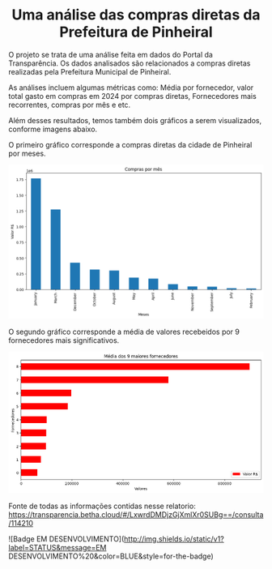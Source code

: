 <h1 align="center">Uma análise das compras diretas da Prefeitura de Pinheiral</h1>

<p>O projeto se trata de uma análise feita em dados do Portal da Transparência. Os dados analisados são relacionados a compras diretas realizadas pela Prefeitura Municipal de Pinheiral. 

As análises incluem algumas métricas como: Média por fornecedor, valor total gasto em compras em 2024 por compras diretas, Fornecedores mais recorrentes, compras por mês e etc. 

Além desses resultados, temos também dois gráficos a serem visualizados, conforme imagens abaixo.

O primeiro gráfico corresponde a compras diretas da cidade de Pinheiral por meses.

![Um gráfico de barras corresponde a compras diretas da cidade de pínheiral por meses](/grafico1.png)

O segundo gráfico corresponde a média de valores recebeidos por 9 fornecedores mais significativos.

![Um gráfico de barras corresponde a média de valores recebeidos por 9 fornecedores mais significativos](/grafico2.png)


Fonte de todas as informações contidas nesse relatorio: https://transparencia.betha.cloud/#/LxwrdDMDjzGjXmlXr0SUBg==/consulta/114210

![Badge EM DESENVOLVIMENTO](http://img.shields.io/static/v1?label=STATUS&message=EM DESENVOLVIMENTO%20&color=BLUE&style=for-the-badge)

